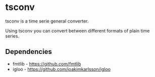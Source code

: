 tsconv
======
tsconv is a time serie general converter.

Using tsconv you can convert between different formats of plain time series.

Dependencies
------------
- fmtlib - https://github.com/fmtlib
- igloo - https://github.com/joakimkarlsson/igloo
